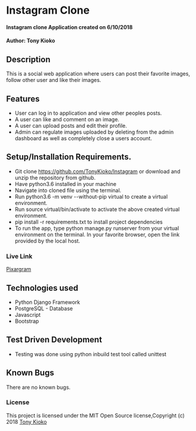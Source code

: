 # Instagram Clone
#### Instagram clone Application created on 6/10/2018
#### Author: **Tony Kioko**
## Description
This is a social web application where users can post their favorite images, follow other user and like their images.


## Features
* User can log in to application and view other peoples posts.
* A user can like and comment on an image.
* A user can upload posts and edit their profile.
* Admin can regulate images uploaded by deleting from the admin dashboard as well as completely close a users account.

## Setup/Installation Requirements.
* Git clone https://github.com/TonyKioko/Instagram or download and unzip the repository from github.
* Have python3.6 installed in your machine
* Navigate into cloned file using the terminal.
* Run python3.6 -m venv --without-pip virtual to create a virtual environment.
* Run source virtual/bin/activate to activate the above created virtual environment.
* pip install -r requirements.txt to install project dependencies
* To run the app, type python manage.py runserver from your virtual environment on the terminal. In your favorite browser, open the link provided by the local host.

### Live Link ###
[Pixargram](https://terapixar.herokuapp.com/)

## Technologies used ##

* Python Django Framework
* PostgreSQL - Database
* Javascript
* Bootstrap

## Test Driven Development
* Testing was done using python inbuild test tool called unittest


## Known Bugs
There are no known bugs.

### License
This project is licensed under the MIT Open Source license,Copyright (c) 2018 [Tony Kioko](https://github.com/tonykioko/)
